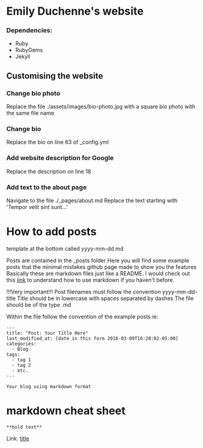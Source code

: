 # Emily Duchenne's website

### Dependencies:

- Ruby
- RubyGems
- Jekyll

## Customising the website

### Change bio photo
Replace the file ./assets/images/bio-photo.jpg with a square bio photo with the same file name

### Change bio
Replace the bio on line 63 of _config.yml

### Add website description for Google
Replace the description on line 18

### Add text to the about page
Navigate to the file ./_pages/about.md
Replace the text starting with 'Tempor velit sint sunt...'

# How to add posts
template at the bottom called yyyy-mm-dd.md 

Posts are contained in the _posts folder
Here you will find some example posts that the minimal mistakes github page made to show you the features
Basically these are markdown files just like a README. I would check out this [link](https://www.markdownguide.org/cheat-sheet/) to understand how to use markdown if you haven't before.

!!!Very important!!!
Post filenames must follow the convention yyyy-mm-dd-title
Title should be in lowercase with spaces separated by dashes
The file should be of the type .md

Within the file follow the convention of the example posts ie:
```
---
title: "Post: Your Title Here"
last_modified_at: [date in this form 2016-03-09T16:20:02-05:00]
categories:
  - Blog
tags:
  - tag 1
  - tag 2
  - etc.
---

Your blog using markdown format
```

# markdown cheat sheet

	**bold text**

  Link: [title](https://www.example.com)

